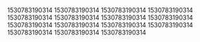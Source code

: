 1530783190314
1530783190314
1530783190314
1530783190314
1530783190314
1530783190314
1530783190314
1530783190314
1530783190314
1530783190314
1530783190314
1530783190314
1530783190314
1530783190314
1530783190314